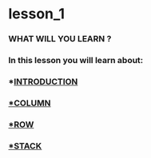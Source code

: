 # lesson_1

### WHAT WILL YOU LEARN ?

### In this lesson you will learn about:
### *<u>INTRODUCTION
### *<u>COLUMN
### *<u>ROW
### *<u>STACK
